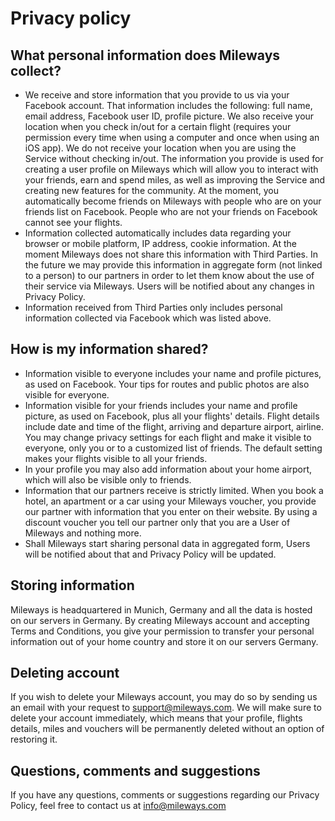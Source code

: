 # Privacy policy

## What personal information does Mileways collect?
- We receive and store information that you provide to us via your Facebook account. That information includes the following: full name, email address, Facebook user ID, profile picture. We also receive your location when you check in/out for a certain flight (requires your permission every time when using a computer and once when using an iOS app). We do not receive your location when you are using the Service without checking in/out.
 The information you provide is used for creating a user profile on Mileways which will allow you to interact with your friends, earn and spend miles, as well as improving the Service and creating new features for the community. At the moment, you automatically become friends on Mileways with people who are on your friends list on Facebook. People who are not your friends on Facebook cannot see your flights.
- Information collected automatically includes data regarding your browser or mobile platform, IP address, cookie information. At the moment Mileways does not share this information with Third Parties. In the future we may provide this information in aggregate form (not linked to a person) to our partners in order to let them know about the use of their service via Mileways. Users will be notified about any changes in Privacy Policy.
- Information received from Third Parties only includes personal information collected via Facebook which was listed above.


## How is my information shared?
- Information visible to everyone includes your name and profile pictures, as used on Facebook. Your tips for routes and public photos are also visible for everyone.
- Information visible for your friends includes your name and profile picture, as used on Facebook, plus all your flights' details. Flight details include date and time of the flight, arriving and departure airport, airline. You may change privacy settings for each flight and make it visible to everyone, only you or to a customized list of friends. The default setting makes your flights visible to all your friends.
- In your profile you may also add information about your home airport, which will also be visible only to friends. 
- Information that our partners receive is strictly limited. When you book a hotel, an apartment or a car using your Mileways voucher, you provide our partner with information that you enter on their website. By using a discount voucher you tell our partner only that you are a User of Mileways and nothing more.
- Shall Mileways start sharing personal data in aggregated form, Users will be notified about that and Privacy Policy will be updated.

## Storing information
Mileways is headquartered in Munich, Germany and all the data is hosted on our servers in Germany. By creating Mileways account and accepting Terms and Conditions, you give your permission to transfer your personal information out of your home country and store it on our servers Germany.

## Deleting account
If you wish to delete your Mileways account, you may do so by sending us an email with your request to [support@mileways.com](mailto:support@mileways.com). We will make sure to delete your account immediately, which means that your profile, flights details, miles and vouchers will be permanently deleted without an option of restoring it.

## Questions, comments and suggestions
If you have any questions, comments or suggestions regarding our Privacy Policy, feel free to contact us at [info@mileways.com](mailto:info@mileways.com)

